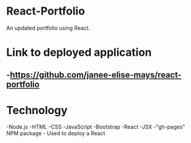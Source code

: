 # React-Portfolio

An updated portfolio using React.

# Link to deployed application
-https://github.com/janee-elise-mays/react-portfolio
-

# Technology
-Node.js
-HTML
-CSS
-JavaScript
-Bootstrap
-React
-JSX
-"gh-pages" NPM package - Used to deploy a React 
